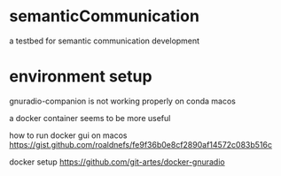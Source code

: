 # semanticCommunication
a testbed for semantic communication development

# environment setup
gnuradio-companion is not working properly on conda macos

a docker container seems to be more useful

how to run docker gui on macos
https://gist.github.com/roaldnefs/fe9f36b0e8cf2890af14572c083b516c

docker setup
https://github.com/git-artes/docker-gnuradio
